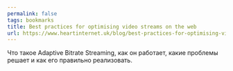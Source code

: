 ```yaml
---
permalink: false
tags: bookmarks
title: Best practices for optimising video streams on the web
url: https://www.heartinternet.uk/blog/best-practices-for-optimising-video-streams-on-the-web
---
```

Что такое Adaptive Bitrate Streaming, как он работает, какие проблемы решает и как его правильно реализовать.
